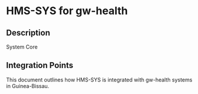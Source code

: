 # HMS-SYS for gw-health

## Description

System Core

## Integration Points

This document outlines how HMS-SYS is integrated with gw-health systems in Guinea-Bissau.

